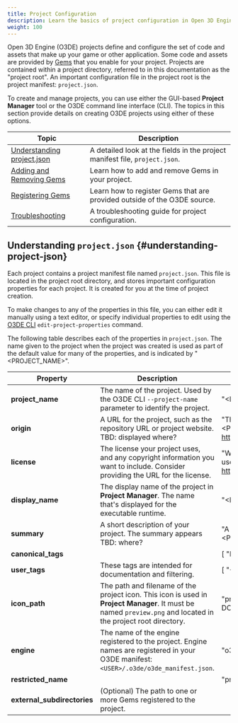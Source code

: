 ```yaml
---
title: Project Configuration
description: Learn the basics of project configuration in Open 3D Engine, and get the details on the Project Manager and O3DE CLI tools.
weight: 100
---
```


Open 3D Engine (O3DE) projects define and configure the set of code and assets that make up your game or other application. Some code and assets are provided by [Gems](/docs/user-guide/gems) that you enable for your project. Projects are contained within a project directory, referred to in this documentation as the "project root". An important configuration file in the project root is the project manifest: `project.json`.

To create and manage projects, you can use either the GUI-based **Project Manager** tool or the O3DE command line interface (CLI). The topics in this section provide details on creating O3DE projects using either of these options.

| Topic | Description |
| - | - |
| [Understanding project.json](#understanding-project-json) | A detailed look at the fields in the project manifest file, `project.json`. |
| [Adding and Removing Gems](add-remove-gems/) | Learn how to add and remove Gems in your project. | 
| [Registering Gems](register-gems/) | Learn how to register Gems that are provided outside of the O3DE source. | 
| [Troubleshooting](troubleshooting/) | A troubleshooting guide for project configuration. |

## Understanding `project.json` {#understanding-project-json}

Each project contains a project manifest file named `project.json`. This file is located in the project root directory, and stores important configuration properties for each project. It is created for you at the time of project creation.

To make changes to any of the properties in this file, you can either edit it manually using a text editor, or specify individual properties to edit using the [O3DE CLI](./cli-reference) `edit-project-properties` command.

The following table describes each of the properties in `project.json`. The name given to the project when the project was created is used as part of the default value for many of the properties, and is indicated by "<PROJECT_NAME>".

| Property | Description | Default |
| --- | --- | --- |
| **project_name** | The name of the project. Used by the O3DE CLI `--project-name` parameter to identify the project. | "<PROJECT_NAME>" |
| **origin** | A URL for the project, such as the repository URL or project website. TBD: displayed where? | "The primary repo for <PROJECT_NAME> goes here: i.e. http://www.mydomain.com"
| **license** | The license your project uses, and any copyright information you want to include. Consider providing the URL for the license. | "What license <PROJECT_NAME> uses goes here: i.e. https://opensource.org/licenses/MIT" |
| **display_name** | The display name of the project in **Project Manager**. The name that's displayed for the executable runtime. | "<PROJECT_NAME>" |
| **summary** | A short description of your project. The summary appears TBD: where? | "A short description of <PROJECT_NAME>." |
| **canonical_tags** | | [ "Project" ] |
| **user_tags** | These tags are intended for documentation and filtering. | [ "<PROJECT_NAME>" ] |
| **icon_path** | The path and filename of the project icon. This icon is used in **Project Manager**. It must be named `preview.png` and located in the project root directory. | "preview.png" <br> DO NOT CHANGE! |
| **engine** | The name of the engine registered to the project. Engine names are registered in your O3DE manifest: `<USER>/.o3de/o3de_manifest.json`. | "o3de" |
| **restricted_name** | | "projects" |
| **external_subdirectories** | (Optional) The path to one or more Gems registered to the project. | |
